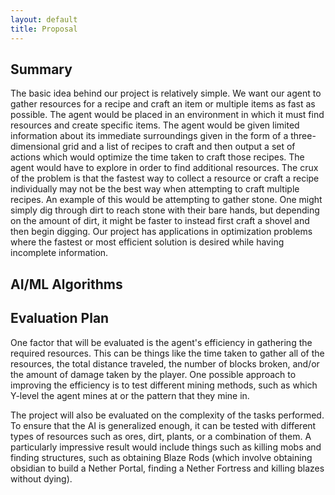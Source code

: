 ```yaml
---
layout: default
title: Proposal
---
```


## Summary

The basic idea behind our project is relatively simple. We want our agent to gather resources for a recipe and craft an item or multiple items as fast as possible. The agent would be placed in an environment in which it must find resources and create specific items. The agent would be given limited information about its immediate surroundings given in the form of a three-dimensional grid and a list of recipes to craft and then output a set of actions which would optimize the time taken to craft those recipes. The agent would have to explore in order to find additional resources. The crux of the problem is that the fastest way to collect a resource or craft a recipe individually may not be the best way when attempting to craft multiple recipes. An example of this would be attempting to gather stone. One might simply dig through dirt to reach stone with their bare hands, but depending on the amount of dirt, it might be faster to instead first craft a shovel and then begin digging. Our project has applications in optimization problems where the fastest or most efficient solution is desired while having incomplete information.

## AI/ML Algorithms

## Evaluation Plan

One factor that will be evaluated is the agent's efficiency in gathering the required resources. This can be things like the time taken to gather all of the resources, the total distance traveled, the number of blocks broken, and/or the amount of damage taken by the player. One possible approach to improving the efficiency is to test different mining methods, such as which Y-level the agent mines at or the pattern that they mine in.

The project will also be evaluated on the complexity of the tasks performed. To ensure that the AI is generalized enough, it can be tested with different types of resources such as ores, dirt, plants, or a combination of them. A particularly impressive result would include things such as killing mobs and finding structures, such as obtaining Blaze Rods (which involve obtaining obsidian to build a Nether Portal, finding a Nether Fortress and killing blazes without dying).
